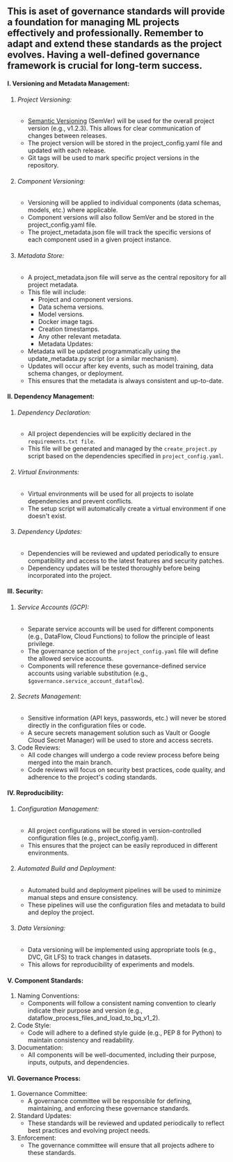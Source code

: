 This is aset of governance standards will provide a foundation for managing ML projects effectively and professionally.  Remember to adapt and extend these standards as the project evolves.  Having a well-defined governance framework is crucial for long-term success.
--

#### I. Versioning and Metadata Management:    
1. ###### Project Versioning:
    * [Semantic Versioning](versioning.md) (SemVer) will be used for the overall project version (e.g., v1.2.3). This allows for clear communication of changes between releases.
    * The project version will be stored in the project_config.yaml file and updated with each release.
    * Git tags will be used to mark specific project versions in the repository.
2. ###### Component Versioning:
    * Versioning will be applied to individual components (data schemas, models, etc.) where applicable.
    * Component versions will also follow SemVer and be stored in the project_config.yaml file.
    * The project_metadata.json file will track the specific versions of each component used in a given project instance.
3. ###### Metadata Store:
    * A project_metadata.json file will serve as the central repository for all project metadata.
    * This file will include:
        * Project and component versions.
        * Data schema versions.
        * Model versions.
        * Docker image tags.
        * Creation timestamps.
        * Any other relevant metadata.
        * Metadata Updates:
    * Metadata will be updated programmatically using the update_metadata.py script (or a similar mechanism).
    * Updates will occur after key events, such as model training, data schema changes, or deployment.
    * This ensures that the metadata is always consistent and up-to-date.
#### II. Dependency Management:
1. ###### Dependency Declaration:
    * All project dependencies will be explicitly declared in the `requirements.txt file`.
    * This file will be generated and managed by the `create_project.py` script based on the dependencies specified in `project_config.yaml`.
2. ###### Virtual Environments:
    * Virtual environments will be used for all projects to isolate dependencies and prevent conflicts.
    * The setup script will automatically create a virtual environment if one doesn't exist.
3. ###### Dependency Updates:
    * Dependencies will be reviewed and updated periodically to ensure compatibility and access to the latest features and security patches.
    * Dependency updates will be tested thoroughly before being incorporated into the project.
#### III. Security:
1. ###### Service Accounts (GCP):
    * Separate service accounts will be used for different components (e.g., DataFlow, Cloud Functions) to follow the principle of least privilege.
    * The governance section of the `project_config.yaml` file will define the allowed service accounts.
    * Components will reference these governance-defined service accounts using variable substitution (e.g., `$governance.service_account_dataflow`).
2. ###### Secrets Management:
    * Sensitive information (API keys, passwords, etc.) will never be stored directly in the configuration files or code.
    * A secure secrets management solution such as Vault or Google Cloud Secret Manager) will be used to store and access secrets.
3. Code Reviews:
    * All code changes will undergo a code review process before being merged into the main branch.
    * Code reviews will focus on security best practices, code quality, and adherence to the project's coding standards.
#### IV. Reproducibility:
1. ###### Configuration Management:
    * All project configurations will be stored in version-controlled configuration files (e.g., project_config.yaml).
    * This ensures that the project can be easily reproduced in different environments.
2. ###### Automated Build and Deployment:
    * Automated build and deployment pipelines will be used to minimize manual steps and ensure consistency.
    * These pipelines will use the configuration files and metadata to build and deploy the project.
3. ###### Data Versioning:
    * Data versioning will be implemented using appropriate tools (e.g., DVC, Git LFS) to track changes in datasets.
    * This allows for reproducibility of experiments and models.
#### V. Component Standards:
1. Naming Conventions:
    * Components will follow a consistent naming convention to clearly indicate their purpose and version (e.g., dataflow_process_files_and_load_to_bq_v1_2).
2. Code Style:
    * Code will adhere to a defined style guide (e.g., PEP 8 for Python) to maintain consistency and readability.
3. Documentation:
    * All components will be well-documented, including their purpose, inputs, outputs, and dependencies.
#### VI. Governance Process:
1. Governance Committee:
    * A governance committee will be responsible for defining, maintaining, and enforcing these governance standards.
2. Standard Updates:
    * These standards will be reviewed and updated periodically to reflect best practices and evolving project needs.
3. Enforcement:
    * The governance committee will ensure that all projects adhere to these standards.
